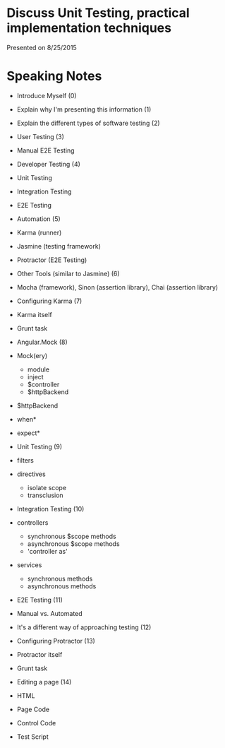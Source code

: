 # Discuss Unit Testing, practical implementation techniques

Presented on 8/25/2015

# Speaking Notes

 - Introduce Myself (0)

 - Explain why I'm presenting this information (1)

 - Explain the different types of software testing (2)

 - User Testing (3)
  - Manual E2E Testing

 - Developer Testing (4)
  - Unit Testing
  - Integration Testing
  - E2E Testing

 - Automation (5)
  - Karma (runner)
  - Jasmine (testing framework)
  - Protractor (E2E Testing)

 - Other Tools (similar to Jasmine) (6)
  - Mocha (framework), Sinon (assertion library), Chai (assertion library)

 - Configuring Karma (7)
  - Karma itself
  - Grunt task

 - Angular.Mock (8)
  - Mock(ery)
    - module
    - inject
    - $controller
    - $httpBackend
 - $httpBackend
  - when*
  - expect*

 - Unit Testing (9)
  - filters
  - directives
    - isolate scope
    - transclusion

 - Integration Testing (10)
  - controllers
    - synchronous $scope methods
    - asynchronous $scope methods
    - 'controller as'
  - services
    - synchronous methods
    - asynchronous methods

 - E2E Testing (11)
  - Manual vs. Automated

 - It's a different way of approaching testing (12)

 - Configuring Protractor (13)
  - Protractor itself
  - Grunt task

 - Editing a page (14)
  - HTML
  - Page Code
  - Control Code
  - Test Script
